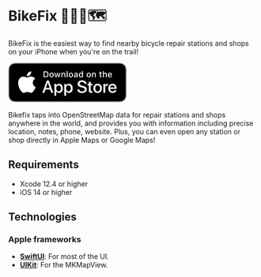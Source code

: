 # BikeFix 🚴‍♀️📍🗺

BikeFix is the easiest way to find nearby bicycle repair stations and shops on your iPhone when you're on the trail!

[![Download on the App Store](media/app-store-badge.svg)](https://apps.apple.com/us/app/id1481291926)

Bikefix taps into OpenStreetMap data for repair stations and shops anywhere in the world, and provides you with information including precise location, notes, phone, website. Plus, you can even open any station or shop directly in Apple Maps or Google Maps!

## Requirements

* Xcode 12.4 or higher
* iOS 14 or higher

## Technologies

### Apple frameworks

* **[SwiftUI](https://developer.apple.com/xcode/swiftui/)**: For most of the UI.
* **[UIKit](https://developer.apple.com/documentation/uikit)**: For the MKMapView.
